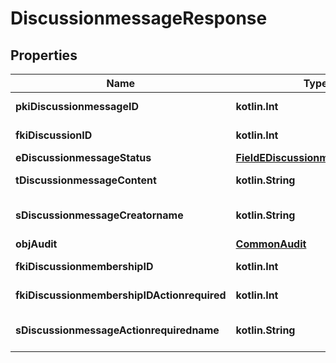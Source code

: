 
# DiscussionmessageResponse

## Properties
Name | Type | Description | Notes
------------ | ------------- | ------------- | -------------
**pkiDiscussionmessageID** | **kotlin.Int** | The unique ID of the Discussionmessage | 
**fkiDiscussionID** | **kotlin.Int** | The unique ID of the Discussion | 
**eDiscussionmessageStatus** | [**FieldEDiscussionmessageStatus**](FieldEDiscussionmessageStatus.md) |  | 
**tDiscussionmessageContent** | **kotlin.String** | The content of the Discussionmessage | 
**sDiscussionmessageCreatorname** | **kotlin.String** | The name the creator of the Discussionmessage. | 
**objAudit** | [**CommonAudit**](CommonAudit.md) |  | 
**fkiDiscussionmembershipID** | **kotlin.Int** | The unique ID of the Discussionmembership |  [optional]
**fkiDiscussionmembershipIDActionrequired** | **kotlin.Int** | The unique ID of the Discussionmembership |  [optional]
**sDiscussionmessageActionrequiredname** | **kotlin.String** | The name the Actionrequired of the Discussionmessage. |  [optional]



